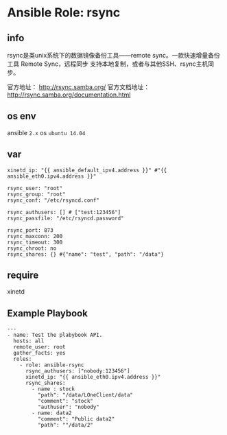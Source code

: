 # Ansible Role: rsync

## info
rsync是类unix系统下的数据镜像备份工具——remote sync。一款快速增量备份工具 Remote Sync，远程同步 支持本地复制，或者与其他SSH、rsync主机同步。

官方地址： http://rsync.samba.org/
官方文档地址：http://rsync.samba.org/documentation.html

## os env

ansible `2.x`
os `ubuntu 14.04`

## var
	xinetd_ip: "{{ ansible_default_ipv4.address }}" #"{{ ansible_eth0.ipv4.address }}"

    rsync_user: "root"
    rsync_group: "root"
    rsync_conf: "/etc/rsyncd.conf"

    rsync_authusers: [] # ["test:123456"]
    rsync_passfile: "/etc/rsyncd.password"

    rsync_port: 873
    rsync_maxconn: 200
    rsync_timeout: 300
    rsync_chroot: no
    rsync_shares: {} #{"name": "test", "path": "/data"}

## require
xinetd

## Example Playbook

	---
    - name: Test the plabybook API.
      hosts: all
      remote_user: root
      gather_facts: yes
      roles:
        - role: ansible-rsync
          rsync_authusers: ["nobody:123456"]
          xinetd_ip: "{{ ansible_eth0.ipv4.address }}"
          rsync_shares:
            - name : stock
              "path": "/data/LOneClient/data"
              "comment": "stock"
              "authuser": "nobody"
            - name: data2
	          "comment": "Public data2"
	          "path": ""/data/2"
